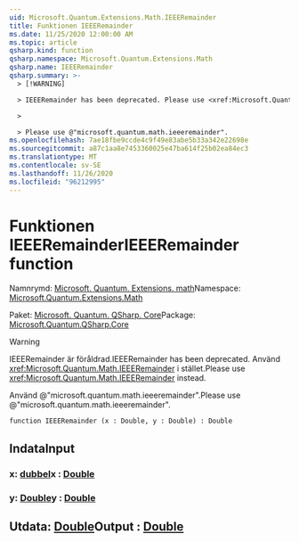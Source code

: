 ```yaml
---
uid: Microsoft.Quantum.Extensions.Math.IEEERemainder
title: Funktionen IEEERemainder
ms.date: 11/25/2020 12:00:00 AM
ms.topic: article
qsharp.kind: function
qsharp.namespace: Microsoft.Quantum.Extensions.Math
qsharp.name: IEEERemainder
qsharp.summary: >-
  > [!WARNING]

  > IEEERemainder has been deprecated. Please use <xref:Microsoft.Quantum.Math.IEEERemainder> instead.

  >

  > Please use @"microsoft.quantum.math.ieeeremainder".
ms.openlocfilehash: 7ae18fbe9ccde4c9f49e83abe5b33a342e22698e
ms.sourcegitcommit: a87c1aa8e7453360025e47ba614f25b02ea84ec3
ms.translationtype: MT
ms.contentlocale: sv-SE
ms.lasthandoff: 11/26/2020
ms.locfileid: "96212995"
---
```

# <a name="ieeeremainder-function"></a><span data-ttu-id="aca83-102">Funktionen IEEERemainder</span><span class="sxs-lookup"><span data-stu-id="aca83-102">IEEERemainder function</span></span>

<span data-ttu-id="aca83-103">Namnrymd: [Microsoft. Quantum. Extensions. math](xref:Microsoft.Quantum.Extensions.Math)</span><span class="sxs-lookup"><span data-stu-id="aca83-103">Namespace: [Microsoft.Quantum.Extensions.Math](xref:Microsoft.Quantum.Extensions.Math)</span></span>

<span data-ttu-id="aca83-104">Paket: [Microsoft. Quantum. QSharp. Core](https://nuget.org/packages/Microsoft.Quantum.QSharp.Core)</span><span class="sxs-lookup"><span data-stu-id="aca83-104">Package: [Microsoft.Quantum.QSharp.Core](https://nuget.org/packages/Microsoft.Quantum.QSharp.Core)</span></span>


> [!WARNING]
> <span data-ttu-id="aca83-105">IEEERemainder är föråldrad.</span><span class="sxs-lookup"><span data-stu-id="aca83-105">IEEERemainder has been deprecated.</span></span> <span data-ttu-id="aca83-106">Använd <xref:Microsoft.Quantum.Math.IEEERemainder> i stället.</span><span class="sxs-lookup"><span data-stu-id="aca83-106">Please use <xref:Microsoft.Quantum.Math.IEEERemainder> instead.</span></span>
>
> <span data-ttu-id="aca83-107">Använd @"microsoft.quantum.math.ieeeremainder".</span><span class="sxs-lookup"><span data-stu-id="aca83-107">Please use @"microsoft.quantum.math.ieeeremainder".</span></span>



```qsharp
function IEEERemainder (x : Double, y : Double) : Double
```


## <a name="input"></a><span data-ttu-id="aca83-108">Indata</span><span class="sxs-lookup"><span data-stu-id="aca83-108">Input</span></span>

### <a name="x--double"></a><span data-ttu-id="aca83-109">x: [dubbel](xref:microsoft.quantum.lang-ref.double)</span><span class="sxs-lookup"><span data-stu-id="aca83-109">x : [Double](xref:microsoft.quantum.lang-ref.double)</span></span>




### <a name="y--double"></a><span data-ttu-id="aca83-110">y: [Double](xref:microsoft.quantum.lang-ref.double)</span><span class="sxs-lookup"><span data-stu-id="aca83-110">y : [Double](xref:microsoft.quantum.lang-ref.double)</span></span>





## <a name="output--double"></a><span data-ttu-id="aca83-111">Utdata: [Double](xref:microsoft.quantum.lang-ref.double)</span><span class="sxs-lookup"><span data-stu-id="aca83-111">Output : [Double](xref:microsoft.quantum.lang-ref.double)</span></span>

